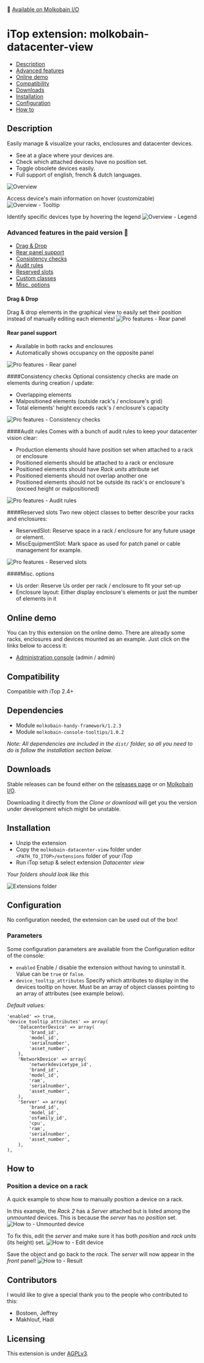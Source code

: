 👋 [Available on Molkobain I/O](https://www.molkobain.com/product/datacenter-view/)

# iTop extension: molkobain-datacenter-view
* [Description](#description)
* [Advanced features](#advanced-features-in-the-paid-version-)
* [Online demo](#online-demo)
* [Compatibility](#compatibility)
* [Downloads](#downloads)
* [Installation](#installation)
* [Configuration](#configuration)
* [How to](#how-to)

## Description
Easily manage & visualize your racks, enclosures and datacenter devices.
* See at a glace where your devices are.
* Check which attached devices have no position set.
* Toggle obsolete devices easily.
* Full support of english, french & dutch languages.

![Overview](docs/mdv-overview-01.png)

Access device's main information on hover (customizable)
![Overview - Tooltip](docs/mdv-overview-02.png)

Identify specific devices type by hovering the legend
![Overview - Legend](docs/mdv-overview-03.png)


### Advanced features in the paid version 🚀
* [Drag & Drop](drag--drop)
* [Rear panel support](rear-panel-support)
* [Consistency checks](consistency-checks)
* [Audit rules](audit-rules)
* [Reserved slots](reserved-slots)
* [Custom classes]()
* [Misc. options](misc-options)

#### Drag & Drop
Drag & drop elements in the graphical view to easily set their position instead of manually editing each elements!
![Pro features - Rear panel](docs/mdv-profeatures-drag-01.png)

#### Rear panel support
* Available in both racks and enclosures
* Automatically shows occupancy on the opposite panel

![Pro features - Rear panel](docs/mdv-profeatures-panels-01.png)

####Consistency checks
Optional consistency checks are made on elements during creation / update:
* Overlapping elements
* Malpositioned elements (outside rack's / enclosure's grid)
* Total elements' height exceeds rack's / enclosure's capacity

![Pro features - Consistency checks](docs/mdv-profeatures-consistency-01.png)

####Audit rules
Comes with a bunch of audit rules to keep your datacenter vision clear:
* Production elements should have position set when attached to a rack or enclosure
* Positioned elements should be attached to a rack or enclosure
* Positioned elements should have *Rack units* attribute set
* Positioned elements should not overlap another one
* Positioned elements should not be outside its rack's or enclosure's (exceed height or malpositioned)

![Pro features - Audit rules](docs/mdv-profeatures-audit-01.png)

####Reserved slots
Two new object classes to better describe your racks and enclosures:
* ReservedSlot: Reserve space in a rack / enclosure for any future usage or element.
* MiscEquipmentSlot: Mark space as used for patch panel or cable management for example.

![Pro features - Reserved slots](docs/mdv-profeatures-reservedslots-01.png)

####Misc. options
* Us order: Reserve Us order per rack / enclosure to fit your set-up
* Enclosure layout: Either display enclosure's elements or just the number of elements in it

## Online demo
You can try this extension on the online demo. There are already some racks, enclosures and devices mounted as an example. Just click on the links below to access it:
* [Administration console](http://mbc.itop.molkobain.com/pages/UI.php?operation=details&class=Rack&id=15&c[menu]=SearchCIs&auth_user=admin&auth_pwd=admin#tabbedContent_0=7) (admin / admin)

## Compatibility
Compatible with iTop 2.4+

## Dependencies
* Module `molkobain-handy-framework/1.2.3`
* Module `molkobain-console-tooltips/1.0.2`

*Note: All dependencies are included in the `dist/` folder, so all you need to do is follow the installation section below.*

## Downloads
Stable releases can be found either on the [releases page](https://github.com/Molkobain/itop-datacenter-view/releases) or on [Molkobain I/O](https://www.molkobain.com/product/datacenter-view/).

Downloading it directly from the *Clone or download* will get you the version under development which might be unstable.

## Installation
* Unzip the extension
* Copy the ``molkobain-datacenter-view`` folder under ``<PATH_TO_ITOP>/extensions`` folder of your iTop
* Run iTop setup & select extension *Datacenter view*

*Your folders should look like this*

![Extensions folder](docs/mdv-install.png)

## Configuration
No configuration needed, the extension can be used out of the box!

### Parameters
Some configuration parameters are available from the Configuration editor of the console:
* `enabled` Enable / disable the extension without having to uninstall it. Value can be `true` or `false`.
* `device_tooltip_attributes` Specify which attributes to display in the devices tooltip on hover. Must be an array of object classes pointing to an array of attributes (see example below).

*Default values:*
```
'enabled' => true,
'device_tooltip_attributes' => array(
    'DatacenterDevice' => array(
        'brand_id',
        'model_id',
        'serialnumber',
        'asset_number',
    ),
    'NetworkDevice' => array(
        'networkdevicetype_id',
        'brand_id',
        'model_id',
        'ram',
        'serialnumber',
        'asset_number',
    ),
    'Server' => array(
        'brand_id',
        'model_id',
        'osfamily_id',
        'cpu',
        'ram',
        'serialnumber',
        'asset_number',
    ),
),
```

## How to
### Position a device on a rack
A quick example to show how to manually position a device on a rack.

In this example, the *Rack 2* has a *Server* attached but is listed among the *unmounted* devices. This is because the *server* has no *position* set.
![How to - Unmounted device](docs/mdv-howto-positionserver-01.png)

To fix this, edit the *server* and make sure it has both *position* and *rack units* (its height) set.
![How to - Edit device](docs/mdv-howto-positionserver-02.png)

Save the object and go back to the *rack*. The *server* will now appear in the *front* panel!
![How to - Result](docs/mdv-howto-positionserver-03.png)

## Contributors
I would like to give a special thank you to the people who contributed to this:
 - Bostoen, Jeffrey
 - Makhlouf, Hadi

## Licensing
This extension is under [AGPLv3](https://en.wikipedia.org/wiki/GNU_Affero_General_Public_License).
